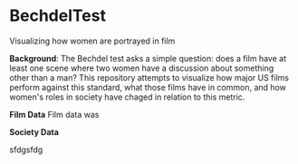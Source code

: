 # BechdelTest
Visualizing how women are portrayed in film


**Background**: The Bechdel test asks a simple question: does a film have at least one scene where two women have a discussion about something other than a man? This repository attempts to visualize how major US films perform against this standard, what those films have in common, and how women's roles in society have chaged in relation to this metric.

**Film Data** Film data was 


**Society Data**

sfdgsfdg
